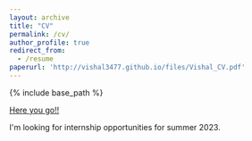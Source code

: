 ```yaml
---
layout: archive
title: "CV"
permalink: /cv/
author_profile: true
redirect_from:
  - /resume
paperurl: 'http://vishal3477.github.io/files/Vishal_CV.pdf'
---
```


{% include base_path %}

[Here you go!!](http://vishal3477.github.io/files/Vishal_CV.pdf)

I'm looking for internship opportunities for summer 2023. 